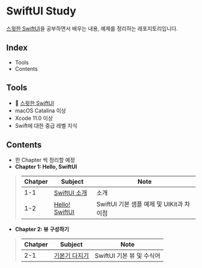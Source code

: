 # SwiftUI Study

[스윗한 SwiftUI](https://www.aladin.co.kr/shop/wproduct.aspx?ItemId=237335978)을 공부하면서 배우는 내용, 예제를 정리하는 레포지토리입니다.

## Index
* Tools
* Contents

## Tools
* 📖 [스윗한 SwiftUI](https://www.aladin.co.kr/shop/wproduct.aspx?ItemId=237335978&start=slayer)
* macOS Catalina 이상
* Xcode 11.0 이상
* Swift에 대한 중급 레벨 지식

## Contents
* 한 Chapter 씩 정리할 예정
* **Chapter 1: Hello, SwiftUI**

>|Chatper|    Subject    |Note|
>|-------|---------------|----|
>|  1-1   |[SwiftUI 소개](https://github.com/gaeng2y/SwiftUI-Study/blob/main/contents/1-1.SwiftUI%20소개.md)|소개|
>|  1-2   |[Hello! SwiftUI](https://github.com/gaeng2y/SwiftUI-Study/blob/main/contents/1-2.Hello!%20SwiftUI.md)|SwiftUI 기본 샘플 예제 및 UIKit과 차이점|

* **Chapter 2: 뷰 구성하기**

>|Chatper|    Subject    |Note|
>|-------|---------------|----|
>| 2-1 |[기본기 다지기](https://github.com/gaeng2y/SwiftUI-Study/blob/main/contents/2-1.%EA%B8%B0%EB%B3%B8%EA%B8%B0%20%EB%8B%A4%EC%A7%80%EA%B8%B0.md)|SwiftUI 기본 뷰 및 수식어|

